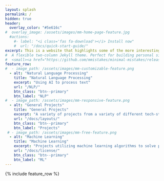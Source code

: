 ```yaml
---
layout: splash
permalink: /
hidden: true
header:
  overlay_color: "#5e616c"
#  overlay_image: /assets/images/mm-home-page-feature.jpg
  #actions:
    #- label: "<i class='fas fa-download'></i> Install now"
    #  url: "/docs/quick-start-guide/"
excerpt: This is a website that highlights some of the more interesting personal projects i've worked on.
#  A flexible two-column Jekyll theme. Perfect for building personal sites, blogs, and portfolios.<br />
#  <small><a href="https://github.com/mmistakes/minimal-mistakes/releases/tag/4.24.0">Latest release v4.24.0</a></small>
feature_row:
#  - image_path: /assets/images/mm-customizable-feature.png
  - alt: "Natural Language Processing"
    title: "Natural Language Processing"
    excerpt: "Using AI to process text"
    url: "/NLP/"
    btn_class: "btn--primary"
    btn_label: "NLP"
#  - image_path: /assets/images/mm-responsive-feature.png
  - alt: "General Projects"
    title: "General Projects"
    excerpt: "A variety of projects from a variety of different tech-stacks"
    url: "/docs/layouts/"
    btn_class: "btn--primary"
    btn_label: "Projects"
 # - image_path: /assets/images/mm-free-feature.png
  - alt: "Machine Learning"
    title: "Machine Learning"
    excerpt: "Projects utilizing machine learning algorithms to solve problems"
    url: "/docs/license/"
    btn_class: "btn--primary"
    btn_label: "ML"      
---
```


{% include feature_row %}
